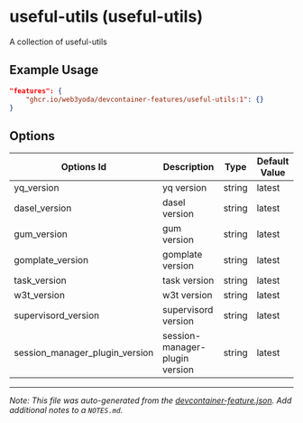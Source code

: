 
# useful-utils (useful-utils)

A collection of useful-utils

## Example Usage

```json
"features": {
    "ghcr.io/web3yoda/devcontainer-features/useful-utils:1": {}
}
```

## Options

| Options Id | Description | Type | Default Value |
|-----|-----|-----|-----|
| yq_version | yq version | string | latest |
| dasel_version | dasel version | string | latest |
| gum_version | gum version | string | latest |
| gomplate_version | gomplate version | string | latest |
| task_version | task version | string | latest |
| w3t_version | w3t version | string | latest |
| supervisord_version | supervisord version | string | latest |
| session_manager_plugin_version | session-manager-plugin version | string | latest |



---

_Note: This file was auto-generated from the [devcontainer-feature.json](https://github.com/web3yoda/devcontainer-features/blob/main/src/useful-utils/devcontainer-feature.json).  Add additional notes to a `NOTES.md`._
